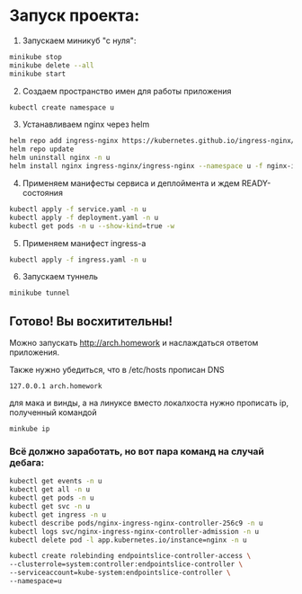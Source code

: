 # Запуск проекта:

1. Запускаем миникуб "с нуля":
```bash
minikube stop
minikube delete --all
minikube start
```
2. Создаем пространство имен для работы приложения
```bash
kubectl create namespace u
```
3. Устанавливаем nginx через helm
```bash
helm repo add ingress-nginx https://kubernetes.github.io/ingress-nginx/
helm repo update
helm uninstall nginx -n u
helm install nginx ingress-nginx/ingress-nginx --namespace u -f nginx-ingress.yaml
```
4. Применяем манифесты сервиса и деплоймента и ждем READY-состояния
```bash
kubectl apply -f service.yaml -n u
kubectl apply -f deployment.yaml -n u
kubectl get pods -n u --show-kind=true -w
```
5. Применяем манифест ingress-а
```bash
kubectl apply -f ingress.yaml -n u
```
6. Запускаем туннель
```bash
minikube tunnel
```
## Готово! Вы восхитительны!

Можно запускать http://arch.homework и наслаждаться ответом приложения.

Также нужно убедиться, что в /etc/hosts прописан DNS
```
127.0.0.1 arch.homework
```
для мака и винды, а на линуксе вместо локалхоста нужно прописать ip, полученный командой
```
minkube ip
```

### Всё должно заработать, но вот пара команд на случай дебага:
```bash
kubectl get events -n u
kubectl get all -n u
kubectl get pods -n u
kubectl get svc -n u
kubectl get ingress -n u
kubectl describe pods/nginx-ingress-nginx-controller-256c9 -n u
kubectl logs svc/nginx-ingress-nginx-controller-admission -n u
kubectl delete pod -l app.kubernetes.io/instance=nginx -n u

kubectl create rolebinding endpointslice-controller-access \
--clusterrole=system:controller:endpointslice-controller \
--serviceaccount=kube-system:endpointslice-controller \
--namespace=u
```